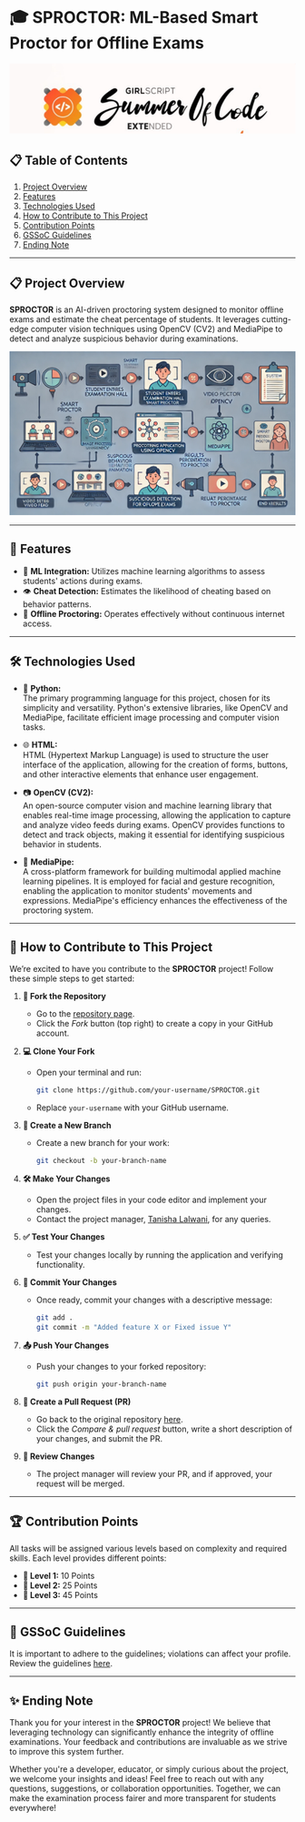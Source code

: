 # 🎓 SPROCTOR: ML-Based Smart Proctor for Offline Exams

![GSSoC Extended](GSSoC-Ext.png)

## 📋 Table of Contents

1. [Project Overview](#project-overview)
2. [Features](#features)
3. [Technologies Used](#technologies-used)
4. [How to Contribute to This Project](#how-to-contribute-to-this-project)
5. [Contribution Points](#contribution-points)
6. [GSSoC Guidelines](#gssoc-guidelines)
7. [Ending Note](#ending-note)

---

## 📋 Project Overview

**SPROCTOR** is an AI-driven proctoring system designed to monitor offline exams and estimate the cheat percentage of students. It leverages cutting-edge computer vision techniques using OpenCV (CV2) and MediaPipe to detect and analyze suspicious behavior during examinations.

![SPROCTOR Model](SPROCTOR%20Modle.webp)

---

## 🚀 Features

- 🧠 **ML Integration:** Utilizes machine learning algorithms to assess students' actions during exams.
- 👁️ **Cheat Detection:** Estimates the likelihood of cheating based on behavior patterns.
- 📝 **Offline Proctoring:** Operates effectively without continuous internet access.

---

## 🛠️ Technologies Used

- 🐍 **Python:**  
  The primary programming language for this project, chosen for its simplicity and versatility. Python's extensive libraries, like OpenCV and MediaPipe, facilitate efficient image processing and computer vision tasks.

- 🌐 **HTML:**  
  HTML (Hypertext Markup Language) is used to structure the user interface of the application, allowing for the creation of forms, buttons, and other interactive elements that enhance user engagement.

- 📷 **OpenCV (CV2):**  
  An open-source computer vision and machine learning library that enables real-time image processing, allowing the application to capture and analyze video feeds during exams. OpenCV provides functions to detect and track objects, making it essential for identifying suspicious behavior in students.

- 🎥 **MediaPipe:**  
  A cross-platform framework for building multimodal applied machine learning pipelines. It is employed for facial and gesture recognition, enabling the application to monitor students' movements and expressions. MediaPipe's efficiency enhances the effectiveness of the proctoring system.

---

## 🚀 How to Contribute to This Project

We’re excited to have you contribute to the **SPROCTOR** project! Follow these simple steps to get started:

1. **🍴 Fork the Repository**  
   - Go to the [repository page](https://github.com/tanishaness/SPROCTOR).
   - Click the *Fork* button (top right) to create a copy in your GitHub account.

2. **💻 Clone Your Fork**  
   - Open your terminal and run:
     ```bash
     git clone https://github.com/your-username/SPROCTOR.git
     ```
   - Replace `your-username` with your GitHub username.

3. **🌿 Create a New Branch**  
   - Create a new branch for your work:
     ```bash
     git checkout -b your-branch-name
     ```

4. **🛠️ Make Your Changes**  
   - Open the project files in your code editor and implement your changes.
   - Contact the project manager, [Tanisha Lalwani](https://github.com/tanishaness), for any queries.

5. **✅ Test Your Changes**  
   - Test your changes locally by running the application and verifying functionality.

6. **💬 Commit Your Changes**  
   - Once ready, commit your changes with a descriptive message:
     ```bash
     git add .
     git commit -m "Added feature X or Fixed issue Y"
     ```

7. **📤 Push Your Changes**  
   - Push your changes to your forked repository:
     ```bash
     git push origin your-branch-name
     ```

8. **🔄 Create a Pull Request (PR)**  
   - Go back to the original repository [here](https://github.com/tanishaness/SPROCTOR).
   - Click the *Compare & pull request* button, write a short description of your changes, and submit the PR.

9. **🔎 Review Changes**  
   - The project manager will review your PR, and if approved, your request will be merged.

---

## 🏆 Contribution Points

All tasks will be assigned various levels based on complexity and required skills. Each level provides different points:

- **🥇 Level 1:** 10 Points  
- **🥈 Level 2:** 25 Points  
- **🥉 Level 3:** 45 Points  

---

## 📜 GSSoC Guidelines

It is important to adhere to the guidelines; violations can affect your profile. Review the guidelines [here](https://github.com/GSSoC24/Contributor/tree/main/gssoc-guidelines).

---

## ✨ Ending Note

Thank you for your interest in the **SPROCTOR** project! We believe that leveraging technology can significantly enhance the integrity of offline examinations. Your feedback and contributions are invaluable as we strive to improve this system further.

Whether you're a developer, educator, or simply curious about the project, we welcome your insights and ideas! Feel free to reach out with any questions, suggestions, or collaboration opportunities. Together, we can make the examination process fairer and more transparent for students everywhere!

